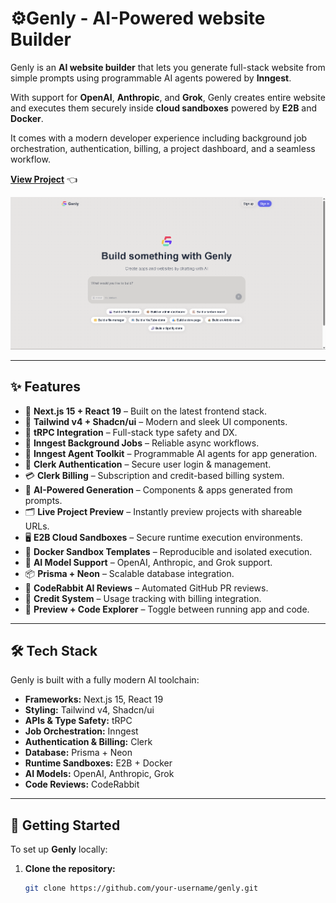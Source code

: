 # ⚙️Genly - AI-Powered website Builder

Genly is an **AI website builder** that lets you generate full-stack website from simple prompts using programmable AI agents powered by **Inngest**.  

With support for **OpenAI**, **Anthropic**, and **Grok**, Genly creates entire website and executes them securely inside **cloud sandboxes** powered by **E2B** and **Docker**.  

It comes with a modern developer experience including background job orchestration, authentication, billing, a project dashboard, and a seamless workflow.

**[View Project](https://genly-lemon.vercel.app/)** 👈  

![Genly Screenshot](image.png)

---

## ✨ Features

- 🚀 **Next.js 15 + React 19** – Built on the latest frontend stack.  
- 🎨 **Tailwind v4 + Shadcn/ui** – Modern and sleek UI components.  
- 📡 **tRPC Integration** – Full-stack type safety and DX.  
- 🔁 **Inngest Background Jobs** – Reliable async workflows.  
- 🧠 **Inngest Agent Toolkit** – Programmable AI agents for app generation.  
- 🔐 **Clerk Authentication** – Secure user login & management.  
- 💳 **Clerk Billing** – Subscription and credit-based billing system.  
- 🧱 **AI-Powered Generation** – Components & apps generated from prompts.  
- 🗂️ **Live Project Preview** – Instantly preview projects with shareable URLs.  
- 🖥️ **E2B Cloud Sandboxes** – Secure runtime execution environments.  
- 🐳 **Docker Sandbox Templates** – Reproducible and isolated execution.  
- 🤖 **AI Model Support** – OpenAI, Anthropic, and Grok support.  
- 📦 **Prisma + Neon** – Scalable database integration.  
- 🤖 **CodeRabbit AI Reviews** – Automated GitHub PR reviews.  
- 🧾 **Credit System** – Usage tracking with billing integration.  
- 🧪 **Preview + Code Explorer** – Toggle between running app and code.  

---

## 🛠️ Tech Stack

Genly is built with a fully modern AI toolchain:

- **Frameworks:** Next.js 15, React 19  
- **Styling:** Tailwind v4, Shadcn/ui  
- **APIs & Type Safety:** tRPC  
- **Job Orchestration:** Inngest  
- **Authentication & Billing:** Clerk  
- **Database:** Prisma + Neon  
- **Runtime Sandboxes:** E2B + Docker  
- **AI Models:** OpenAI, Anthropic, Grok  
- **Code Reviews:** CodeRabbit  

---

## 🚀 Getting Started

To set up **Genly** locally:

1. **Clone the repository:**
   ```bash
   git clone https://github.com/your-username/genly.git
